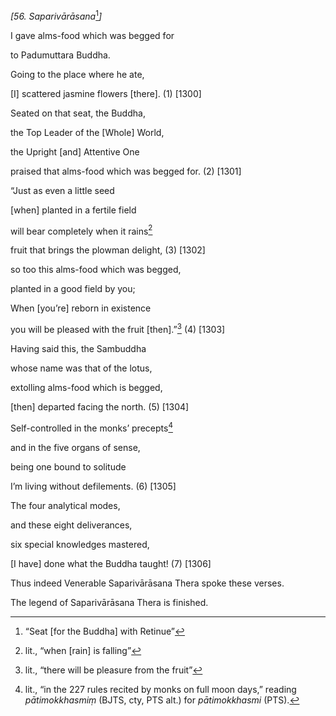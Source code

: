 *\[56. Saparivārāsana*[^1]*\]*

I gave alms-food which was begged for

to Padumuttara Buddha.

Going to the place where he ate,

\[I\] scattered jasmine flowers \[there\]. (1) \[1300\]

Seated on that seat, the Buddha,

the Top Leader of the \[Whole\] World,

the Upright \[and\] Attentive One

praised that alms-food which was begged for. (2) \[1301\]

“Just as even a little seed

\[when\] planted in a fertile field

will bear completely when it rains[^2]

fruit that brings the plowman delight, (3) \[1302\]

so too this alms-food which was begged,

planted in a good field by you;

When \[you’re\] reborn in existence

you will be pleased with the fruit \[then\].”[^3] (4) \[1303\]

Having said this, the Sambuddha

whose name was that of the lotus,

extolling alms-food which is begged,

\[then\] departed facing the north. (5) \[1304\]

Self-controlled in the monks’ precepts[^4]

and in the five organs of sense,

being one bound to solitude

I’m living without defilements. (6) \[1305\]

The four analytical modes,

and these eight deliverances,

six special knowledges mastered,

\[I have\] done what the Buddha taught! (7) \[1306\]

Thus indeed Venerable Saparivārāsana Thera spoke these verses.

The legend of Saparivārāsana Thera is finished.

[^1]: “Seat \[for the Buddha\] with Retinue”

[^2]: lit., “when \[rain\] is falling”

[^3]: lit., “there will be pleasure from the fruit”

[^4]: lit., “in the 227 rules recited by monks on full moon days,”
    reading *pātimokkhasmiṃ* (BJTS, cty, PTS alt.) for *pātimokkhasmi*
    (PTS).
